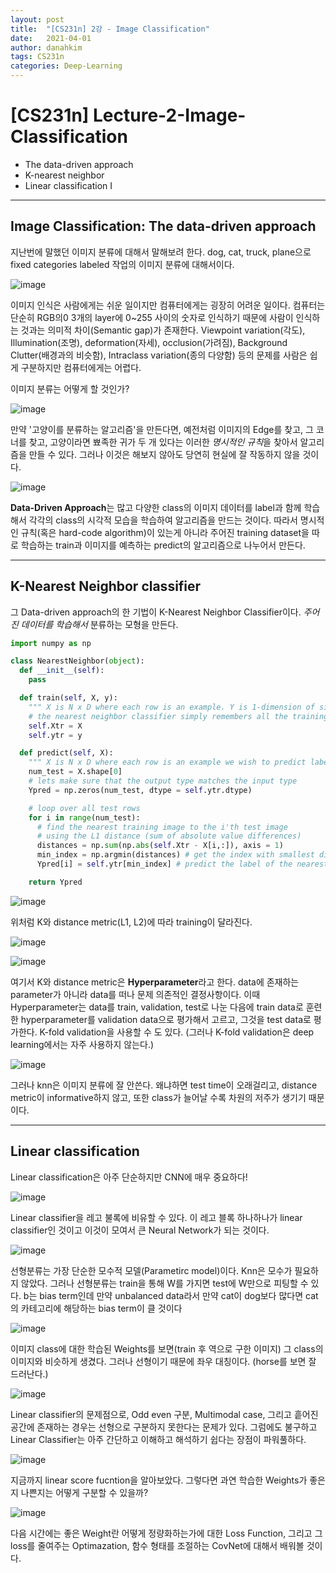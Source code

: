 ```yaml
---
layout: post
title:  "[CS231n] 2강 - Image Classification"
date:   2021-04-01
author: danahkim
tags: CS231n
categories: Deep-Learning
---
```


# [CS231n] Lecture-2-Image-Classification

- The data-driven approach
- K-nearest neighbor
- Linear classification I

---------------------

## Image Classification: The data-driven approach

지난번에 말했던 이미지 분류에 대해서 말해보려 한다. dog, cat, truck, plane으로 fixed categories labeled 작업의 이미지 분류에 대해서이다.

![image](https://user-images.githubusercontent.com/62828866/125463362-e3573d2b-5966-4001-9988-1c80e68d604f.png)

이미지 인식은 사람에게는 쉬운 일이지만 컴퓨터에게는 굉장히 어려운 일이다. 컴퓨터는 단순히 RGB의0 3개의 layer에 0~255 사이의 숫자로 인식하기 때문에 사람이 인식하는 것과는 의미적 차이(Semantic gap)가 존재한다. Viewpoint variation(각도), Illumination(조명), deformation(자세), occlusion(가려짐), Background Clutter(배경과의 비슷함), Intraclass variation(종의 다양함) 등의 문제를 사람은 쉽게 구분하지만 컴퓨터에게는 어렵다.

이미지 분류는 어떻게 할 것인가?

![image](https://user-images.githubusercontent.com/62828866/125211719-5c5d3d00-e2e3-11eb-863c-d29d9d96a7a1.png)

만약 '고양이를 분류하는 알고리즘'을 만든다면, 예전처럼 이미지의 Edge를 찾고, 그 코너를 찾고, 고양이라면 뾰족한 귀가 두 개 있다는 이러한 *명시적인 규칙*을 찾아서 알고리즘을 만들 수 있다. 그러나 이것은 해보지 않아도 당연히 현실에 잘 작동하지 않을 것이다.

![image](https://user-images.githubusercontent.com/62828866/125211733-6a12c280-e2e3-11eb-83fc-c372ddc47cd2.png)

**Data-Driven Approach**는 많고 다양한 class의 이미지 데이터를 label과 함께 학습해서 각각의 class의 시각적 모습을 학습하여 알고리즘을 만드는 것이다. 따라서 명시적인 규칙(혹은 hard-code algorithm)이 있는게 아니라 주어진 training dataset을 따로 학습하는 train과 이미지를 예측하는 predict의 알고리즘으로 나누어서 만든다.

---------------------

## K-Nearest Neighbor classifier

그 Data-driven approach의 한 기법이 K-Nearest Neighbor Classifier이다. *주어진 데이터를 학습해서* 분류하는 모형을 만든다.

```Python
import numpy as np

class NearestNeighbor(object):
  def __init__(self):
    pass

  def train(self, X, y):
    """ X is N x D where each row is an example. Y is 1-dimension of size N """
    # the nearest neighbor classifier simply remembers all the training data
    self.Xtr = X
    self.ytr = y

  def predict(self, X):
    """ X is N x D where each row is an example we wish to predict label for """
    num_test = X.shape[0]
    # lets make sure that the output type matches the input type
    Ypred = np.zeros(num_test, dtype = self.ytr.dtype)

    # loop over all test rows
    for i in range(num_test):
      # find the nearest training image to the i'th test image
      # using the L1 distance (sum of absolute value differences)
      distances = np.sum(np.abs(self.Xtr - X[i,:]), axis = 1)
      min_index = np.argmin(distances) # get the index with smallest distance
      Ypred[i] = self.ytr[min_index] # predict the label of the nearest example

    return Ypred
```

![image](https://user-images.githubusercontent.com/62828866/125298318-fd3f0d00-e362-11eb-83cc-4cdc055d808e.png)

위처럼 K와 distance metric(L1, L2)에 따라 training이 달라진다.

![image](https://user-images.githubusercontent.com/62828866/125298480-22338000-e363-11eb-84d1-b5633e4eb0e6.png)

![image](https://user-images.githubusercontent.com/62828866/125465042-ba9d9df0-f558-40d3-ac52-7217b5f1b2d5.png)

여기서 K와 distance metric은 **Hyperparameter**라고 한다. data에 존재하는 parameter가 아니라 data를 떠나 문제 의존적인 결정사항이다. 이때 Hyperparameter는 data를 train, validation, test로 나눈 다음에 train data로 훈련한 hyperparameter를 validation data으로 평가해서 고르고, 그것을 test data로 평가한다. K-fold validation을 사용할 수 도 있다. (그러나 K-fold validation은 deep learning에서는 자주 사용하지 않는다.)

![image](https://user-images.githubusercontent.com/62828866/125300021-9de1fc80-e364-11eb-9ade-8c9037c39c22.png)

그러나 knn은 이미지 분류에 잘 안쓴다. 왜냐하면 test time이 오래걸리고, distance metric이 informative하지 않고, 또한 class가 늘어날 수록 차원의 저주가 생기기 때문이다.

---------------------

## Linear classification

Linear classification은 아주 단순하지만 CNN에 매우 중요하다!

![image](https://user-images.githubusercontent.com/62828866/125465416-8358b39e-d545-460d-beec-7b04b5ce9938.png)

Linear classifier을 레고 불록에 비유할 수 있다. 이 레고 블록 하나하나가 linear classifier인 것이고 이것이 모여서 큰 Neural Network가 되는 것이다.

![image](https://user-images.githubusercontent.com/62828866/125465672-f4975e79-53a2-4193-8517-206b691ad911.png)

선형분류는 가장 단순한 모수적 모델(Parametirc model)이다. Knn은 모수가 필요하지 않았다. 그러나 선형분류는 train을 통해 W를 가지면 test에 W만으로 피팅할 수 있다. b는 bias term인데 만약 unbalanced data라서 만약 cat이 dog보다 많다면 cat의 카테고리에 해당하는 bias term이 클 것이다

![image](https://user-images.githubusercontent.com/62828866/125470065-d7bfe460-787e-4bd2-84f6-e1e2a9cf3fb2.png)

이미지 class에 대한 학습된 Weights를 보면(train 후 역으로 구한 이미지) 그 class의 이미지와 비슷하게 생겼다. 그러나 선형이기 때문에 좌우 대칭이다. (horse를 보면 잘 드러난다.)

![image](https://user-images.githubusercontent.com/62828866/125470142-f5460cc7-1818-4613-9e90-7fb0b8585cd2.png)

Linear classifier의 문제점으로, Odd even 구분, Multimodal case, 그리고 흩어진 공간에 존재하는 경우는 선형으로 구분하지 못한다는 문제가 있다. 그럼에도 불구하고 Linear Classifier는 아주 간단하고 이해하고 해석하기 쉽다는 장점이 파워풀하다.

![image](https://user-images.githubusercontent.com/62828866/125471038-83ba0db8-dc58-4e6f-9737-16381f3e1f84.png)

지금까지 linear score fucntion을 알아보았다. 그렇다면 과연 학습한 Weights가 좋은지 나쁜지는 어떻게 구분할 수 있을까?

![image](https://user-images.githubusercontent.com/62828866/125470452-d003b173-9d6f-4a4b-80a6-e7c3bf9c1fd4.png)

다음 시간에는 좋은 Weight란 어떻게 정량화하는가에 대한 Loss Function, 그리고 그 loss를 줄여주는 Optimazation, 함수 형태를 조절하는 CovNet에 대해서 배워볼 것이다.
